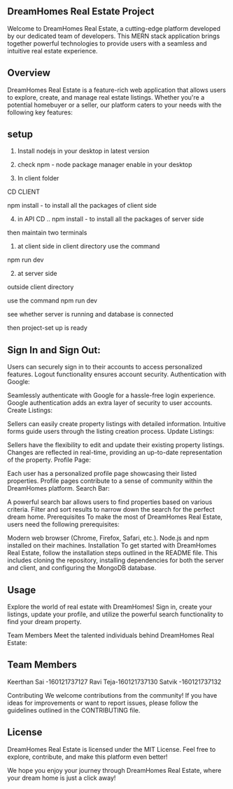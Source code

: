 

## DreamHomes Real Estate Project
Welcome to DreamHomes Real Estate, a cutting-edge platform developed by our dedicated team of developers. This MERN stack application brings together powerful technologies to provide users with a seamless and intuitive real estate experience.

## Overview
DreamHomes Real Estate is a feature-rich web application that allows users to explore, create, and manage real estate listings. Whether you're a potential homebuyer or a seller, our platform caters to your needs with the following key features:



## setup

1. Install nodejs in your desktop in latest version

2. check npm - node package manager enable in your desktop

3. In client folder
 
 CD CLIENT

 npm install - to install all the packages of client side


 4. in API
 CD ..
 npm install - to install all the packages of server side


 then maintain two terminals

 1. at client side 
 in client directory use the command

 npm run dev

 2. at server side

 outside client directory

 use the command 
 npm run dev

 see whether server is running
 and database is connected


 then project-set up is ready

## Sign In and Sign Out:

Users can securely sign in to their accounts to access personalized features.
Logout functionality ensures account security.
Authentication with Google:

Seamlessly authenticate with Google for a hassle-free login experience.
Google authentication adds an extra layer of security to user accounts.
Create Listings:

Sellers can easily create property listings with detailed information.
Intuitive forms guide users through the listing creation process.
Update Listings:

Sellers have the flexibility to edit and update their existing property listings.
Changes are reflected in real-time, providing an up-to-date representation of the property.
Profile Page:

Each user has a personalized profile page showcasing their listed properties.
Profile pages contribute to a sense of community within the DreamHomes platform.
Search Bar:

A powerful search bar allows users to find properties based on various criteria.
Filter and sort results to narrow down the search for the perfect dream home.
Prerequisites
To make the most of DreamHomes Real Estate, users need the following prerequisites:

Modern web browser (Chrome, Firefox, Safari, etc.).
Node.js and npm installed on their machines.
Installation
To get started with DreamHomes Real Estate, follow the installation steps outlined in the README file. This includes cloning the repository, installing dependencies for both the server and client, and configuring the MongoDB database.

## Usage
Explore the world of real estate with DreamHomes! Sign in, create your listings, update your profile, and utilize the powerful search functionality to find your dream property.

Team Members
Meet the talented individuals behind DreamHomes Real Estate:

## Team Members

Keerthan Sai -160121737127
Ravi Teja-160121737130
Satvik -160121737132


Contributing
We welcome contributions from the community! If you have ideas for improvements or want to report issues, please follow the guidelines outlined in the CONTRIBUTING file.

## License
DreamHomes Real Estate is licensed under the MIT License. Feel free to explore, contribute, and make this platform even better!

We hope you enjoy your journey through DreamHomes Real Estate, where your dream home is just a click away!
